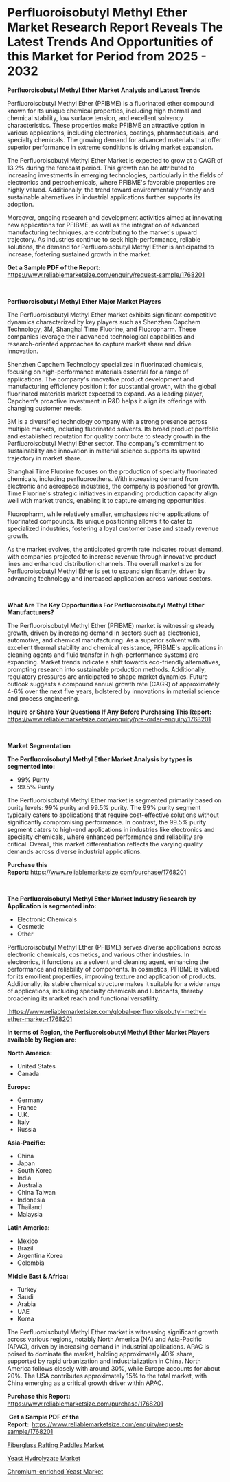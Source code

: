 <p><h1>Perfluoroisobutyl Methyl Ether Market Research Report Reveals The Latest Trends And Opportunities of this Market for Period from 2025 - 2032</h1></p><p><strong>Perfluoroisobutyl Methyl Ether Market Analysis and Latest Trends</strong></p>
<p><p>Perfluoroisobutyl Methyl Ether (PFIBME) is a fluorinated ether compound known for its unique chemical properties, including high thermal and chemical stability, low surface tension, and excellent solvency characteristics. These properties make PFIBME an attractive option in various applications, including electronics, coatings, pharmaceuticals, and specialty chemicals. The growing demand for advanced materials that offer superior performance in extreme conditions is driving market expansion.</p><p>The Perfluoroisobutyl Methyl Ether Market is expected to grow at a CAGR of 13.2% during the forecast period. This growth can be attributed to increasing investments in emerging technologies, particularly in the fields of electronics and petrochemicals, where PFIBME's favorable properties are highly valued. Additionally, the trend toward environmentally friendly and sustainable alternatives in industrial applications further supports its adoption. </p><p>Moreover, ongoing research and development activities aimed at innovating new applications for PFIBME, as well as the integration of advanced manufacturing techniques, are contributing to the market's upward trajectory. As industries continue to seek high-performance, reliable solutions, the demand for Perfluoroisobutyl Methyl Ether is anticipated to increase, fostering sustained growth in the market.</p></p>
<p><strong>Get a Sample PDF of the Report:&nbsp;</strong> <a href="https://www.reliablemarketsize.com/enquiry/request-sample/1768201?utm_campaign=1143&utm_medium=2&utm_source=Github&utm_content=ia&utm_term=05042025&utm_id=perfluoroisobutyl-methyl-ether">https://www.reliablemarketsize.com/enquiry/request-sample/1768201</a></p>
<p>&nbsp;</p>
<p><strong>Perfluoroisobutyl Methyl Ether Major Market Players</strong></p>
<p><p>The Perfluoroisobutyl Methyl Ether market exhibits significant competitive dynamics characterized by key players such as Shenzhen Capchem Technology, 3M, Shanghai Time Fluorine, and Fluoropharm. These companies leverage their advanced technological capabilities and research-oriented approaches to capture market share and drive innovation.</p><p>Shenzhen Capchem Technology specializes in fluorinated chemicals, focusing on high-performance materials essential for a range of applications. The company's innovative product development and manufacturing efficiency position it for substantial growth, with the global fluorinated materials market expected to expand. As a leading player, Capchem’s proactive investment in R&D helps it align its offerings with changing customer needs.</p><p>3M is a diversified technology company with a strong presence across multiple markets, including fluorinated solvents. Its broad product portfolio and established reputation for quality contribute to steady growth in the Perfluoroisobutyl Methyl Ether sector. The company's commitment to sustainability and innovation in material science supports its upward trajectory in market share.</p><p>Shanghai Time Fluorine focuses on the production of specialty fluorinated chemicals, including perfluoroethers. With increasing demand from electronic and aerospace industries, the company is positioned for growth. Time Fluorine's strategic initiatives in expanding production capacity align well with market trends, enabling it to capture emerging opportunities.</p><p>Fluoropharm, while relatively smaller, emphasizes niche applications of fluorinated compounds. Its unique positioning allows it to cater to specialized industries, fostering a loyal customer base and steady revenue growth.</p><p>As the market evolves, the anticipated growth rate indicates robust demand, with companies projected to increase revenue through innovative product lines and enhanced distribution channels. The overall market size for Perfluoroisobutyl Methyl Ether is set to expand significantly, driven by advancing technology and increased application across various sectors.</p></p>
<p>&nbsp;</p>
<p><strong>What Are The Key Opportunities For Perfluoroisobutyl Methyl Ether Manufacturers?</strong></p>
<p><p>The Perfluoroisobutyl Methyl Ether (PFIBME) market is witnessing steady growth, driven by increasing demand in sectors such as electronics, automotive, and chemical manufacturing. As a superior solvent with excellent thermal stability and chemical resistance, PFIBME's applications in cleaning agents and fluid transfer in high-performance systems are expanding. Market trends indicate a shift towards eco-friendly alternatives, prompting research into sustainable production methods. Additionally, regulatory pressures are anticipated to shape market dynamics. Future outlook suggests a compound annual growth rate (CAGR) of approximately 4-6% over the next five years, bolstered by innovations in material science and process engineering.</p></p>
<p><strong>Inquire or Share Your Questions If Any Before Purchasing This Report:</strong> <a href="https://www.reliablemarketsize.com/enquiry/pre-order-enquiry/1768201?utm_campaign=1143&utm_medium=2&utm_source=Github&utm_content=ia&utm_term=05042025&utm_id=perfluoroisobutyl-methyl-ether">https://www.reliablemarketsize.com/enquiry/pre-order-enquiry/1768201</a></p>
<p>&nbsp;</p>
<p><strong>Market Segmentation</strong></p>
<p><strong>The Perfluoroisobutyl Methyl Ether Market Analysis by types is segmented into:</strong></p>
<p><ul><li>99% Purity</li><li>99.5% Purity</li></ul></p>
<p><p>The Perfluoroisobutyl Methyl Ether market is segmented primarily based on purity levels: 99% purity and 99.5% purity. The 99% purity segment typically caters to applications that require cost-effective solutions without significantly compromising performance. In contrast, the 99.5% purity segment caters to high-end applications in industries like electronics and specialty chemicals, where enhanced performance and reliability are critical. Overall, this market differentiation reflects the varying quality demands across diverse industrial applications.</p></p>
<p><strong>Purchase this Report:&nbsp;</strong><a href="https://www.reliablemarketsize.com/purchase/1768201?utm_campaign=1143&utm_medium=2&utm_source=Github&utm_content=ia&utm_term=05042025&utm_id=perfluoroisobutyl-methyl-ether">https://www.reliablemarketsize.com/purchase/1768201</a></p>
<p>&nbsp;</p>
<p><strong>The Perfluoroisobutyl Methyl Ether Market Industry Research by Application is segmented into:</strong></p>
<p><ul><li>Electronic Chemicals</li><li>Cosmetic</li><li>Other</li></ul></p>
<p><p>Perfluoroisobutyl Methyl Ether (PFIBME) serves diverse applications across electronic chemicals, cosmetics, and various other industries. In electronics, it functions as a solvent and cleaning agent, enhancing the performance and reliability of components. In cosmetics, PFIBME is valued for its emollient properties, improving texture and application of products. Additionally, its stable chemical structure makes it suitable for a wide range of applications, including specialty chemicals and lubricants, thereby broadening its market reach and functional versatility.</p></p>
<p><a href="https://www.reliablemarketsize.com/global-perfluoroisobutyl-methyl-ether-market-r1768201?utm_campaign=1143&utm_medium=2&utm_source=Github&utm_content=ia&utm_term=05042025&utm_id=perfluoroisobutyl-methyl-ether">&nbsp;https://www.reliablemarketsize.com/global-perfluoroisobutyl-methyl-ether-market-r1768201</a></p>
<p><strong>In terms of Region, the Perfluoroisobutyl Methyl Ether Market Players available by Region are:</strong></p>
<p>
    <p> <strong> North America: </strong>
        <ul>
            <li>United States</li>
            <li>Canada</li>
        </ul>
        </p> 
    <p> <strong> Europe: </strong>
        <ul>
            <li>Germany</li>
            <li>France</li>
            <li>U.K.</li>
            <li>Italy</li>
            <li>Russia</li>
        </ul>
        </p> 
    <p> <strong> Asia-Pacific: </strong>
        <ul>
            <li>China</li>
            <li>Japan</li>
            <li>South Korea</li>
            <li>India</li>
            <li>Australia</li>
            <li>China Taiwan</li>
            <li>Indonesia</li>
            <li>Thailand</li>
            <li>Malaysia</li>
        </ul>
        </p> 
    <p> <strong> Latin America: </strong>
        <ul>
            <li>Mexico</li>
            <li>Brazil</li>
            <li>Argentina Korea</li>
            <li>Colombia</li>
        </ul>
        </p> 
    <p> <strong> Middle East & Africa: </strong>
        <ul>
            <li>Turkey</li>
            <li>Saudi</li>
            <li>Arabia</li>
            <li>UAE</li>
            <li>Korea</li>
        </ul>
    </p>
    </p>
<p><p>The Perfluoroisobutyl Methyl Ether market is witnessing significant growth across various regions, notably North America (NA) and Asia-Pacific (APAC), driven by increasing demand in industrial applications. APAC is poised to dominate the market, holding approximately 40% share, supported by rapid urbanization and industrialization in China. North America follows closely with around 30%, while Europe accounts for about 20%. The USA contributes approximately 15% to the total market, with China emerging as a critical growth driver within APAC.</p></p>
<p><strong>Purchase this Report: </strong><a href="https://www.reliablemarketsize.com/purchase/1768201?utm_campaign=1143&utm_medium=2&utm_source=Github&utm_content=ia&utm_term=05042025&utm_id=perfluoroisobutyl-methyl-ether">https://www.reliablemarketsize.com/purchase/1768201</a></p>
<p>&nbsp;<strong>Get a Sample PDF of the Report:&nbsp;&nbsp;</strong><a href="https://www.reliablemarketsize.com/enquiry/request-sample/1768201?utm_campaign=1143&utm_medium=2&utm_source=Github&utm_content=ia&utm_term=05042025&utm_id=perfluoroisobutyl-methyl-ether">https://www.reliablemarketsize.com/enquiry/request-sample/1768201</a></p>
<p><strong></strong></p>
<p><p><a href="https://github.com/catlowdarcys/Market-Research-Report-List-1/blob/main/fiberglass-rafting-paddles-market.md?utm_campaign=1143&utm_medium=2&utm_source=Github&utm_content=ia&utm_term=05042025&utm_id=perfluoroisobutyl-methyl-ether">Fiberglass Rafting Paddles Market</a></p><p><a href="https://github.com/ryanbell8967/Market-Research-Report-List-1/blob/main/yeast-hydrolyzate-market.md?utm_campaign=1143&utm_medium=2&utm_source=Github&utm_content=ia&utm_term=05042025&utm_id=perfluoroisobutyl-methyl-ether">Yeast Hydrolyzate Market</a></p><p><a href="https://github.com/yoshih12/Market-Research-Report-List-4/blob/main/chromium-enriched-yeast-market.md?utm_campaign=1143&utm_medium=2&utm_source=Github&utm_content=ia&utm_term=05042025&utm_id=perfluoroisobutyl-methyl-ether">Chromium-enriched Yeast Market</a></p></p>